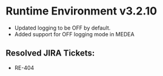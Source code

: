 # Runtime Environment v3.2.10
* Updated logging to be OFF by default.
* Added support for OFF logging mode in MEDEA


## Resolved JIRA Tickets:
* RE-404
